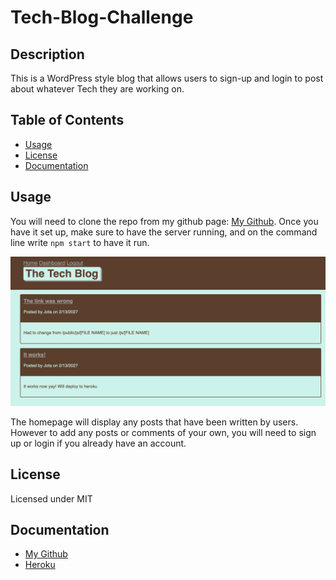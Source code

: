 # Tech-Blog-Challenge

## Description

This is a WordPress style blog that allows users to sign-up and login to post about whatever Tech they are working on.

## Table of Contents 

* [Usage](#usage)
* [License](#license)
* [Documentation](#documentation)

## Usage

You will need to clone the repo from my github page: [My Github](https://github.com/Iviviana/Tech-Blog-Challenge). Once you have it set up, make sure to have the server running, and on the command line write `npm start` to have it run.

![Image of the homepage of the blog site](./public/assets/mvc.png)

The homepage will display any posts that have been written by users. However to add any posts or comments of your own, you will need to sign up or login if you already have an account.

## License

Licensed under MIT

## Documentation

* [My Github](https://github.com/Iviviana/Tech-Blog-Challenge)
* [Heroku](https://enigmatic-dawn-06144.herokuapp.com/)